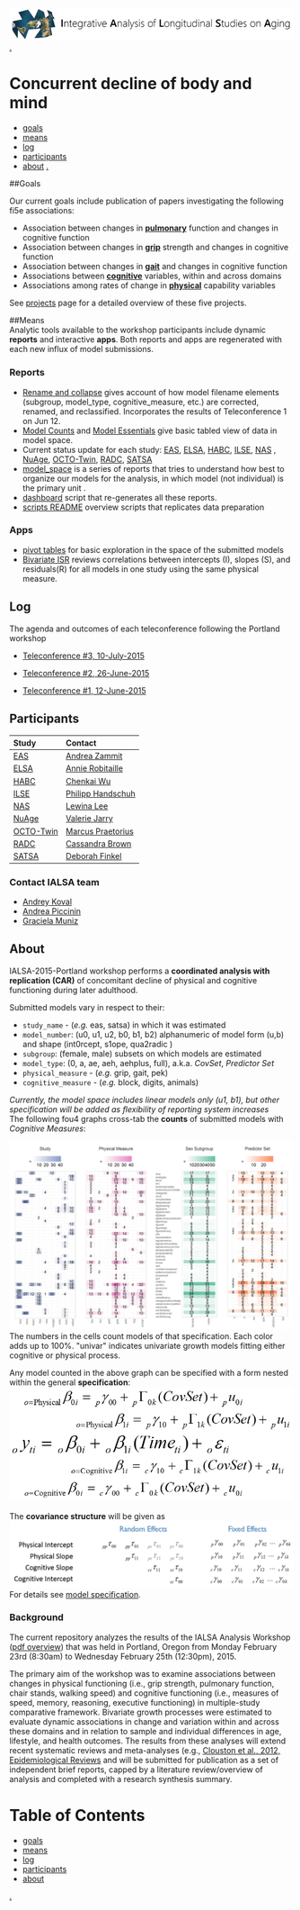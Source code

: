 
[![logl](libs/images/ialsa_long.png)](http://www.ialsa.org/)
[.](https://github.com/IALSA/IALSA-2015-Portland/edit/master/README.md)  

# Concurrent decline of body and mind  

 - [goals](#goals)  
 - [means](#means)
 - [log](#log)  
 - [participants](#participants)
 - [about](#about)
 [.](https://github.com/IALSA/IALSA-2015-Portland/edit/master/README.md)


##Goals

Our current goals include publication of papers investigating the following fi5e associations:  

- Association between changes in [**pulmonary**](./projects/pulmonary/README.md) function and changes in cognitive function
- Association between changes in [**grip**](./projects/grip/README.md) strength and changes in cognitive function    
- Association between changes in [**gait**](./projects/gait/README.md) and changes in cognitive function  
- Associations between [**cognitive**](./projects/cognitive/README.md) variables, within and across domains  
- Associations among rates of change in [**physical**](./projects/physical/README.md) capability variables 

See [projects](./projects/README.md) page for a detailed overview of these five projects.

##Means  
Analytic tools available to the workshop participants include dynamic **reports** and interactive **apps**. Both reports and apps are regenerated with each new influx of model submissions.  

### Reports 
 - [Rename and collapse](https://github.com/IALSA/IALSA-2015-Portland/blob/master/reports/rename_collapse/Track_renaming.md)  gives account of how model filename elements (subgroup, model_type, cognitive_measure, etc.) are corrected, renamed, and reclassified. Incorporates the results of Teleconference 1 on Jun 12.    
 - [Model Counts](http://htmlpreview.github.io/?https://github.com/IALSA/IALSA-2015-Portland/blob/master/reports/basic/counts.html)  and  [Model Essentials](http://htmlpreview.github.io/?https://github.com/IALSA/IALSA-2015-Portland/blob/master/reports/basic/essentials.html)  give basic tabled view of data in model space.   
 - Current status update for each study:
 [EAS](http://htmlpreview.github.io/?https://github.com/IALSA/IALSA-2015-Portland/blob/master/reports/individual/eas.html), [ELSA](http://htmlpreview.github.io/?https://github.com/IALSA/IALSA-2015-Portland/blob/master/reports/individual/elsa.html), [HABC](http://htmlpreview.github.io/?https://github.com/IALSA/IALSA-2015-Portland/blob/master/reports/individual/habc.html), 
 [ILSE](http://htmlpreview.github.io/?https://github.com/IALSA/IALSA-2015-Portland/blob/master/reports/individual/ilse.html), [NAS](http://htmlpreview.github.io/?https://github.com/IALSA/IALSA-2015-Portland/blob/master/reports/individual/nas.html) , 
 [NuAge](http://htmlpreview.github.io/?https://github.com/IALSA/IALSA-2015-Portland/blob/master/reports/individual/nuage.html),  [OCTO-Twin](http://htmlpreview.github.io/?https://github.com/IALSA/IALSA-2015-Portland/blob/master/reports/individual/octo.html),
 [RADC](http://htmlpreview.github.io/?https://github.com/IALSA/IALSA-2015-Portland/blob/master/reports/individual/radc.html),
 [SATSA](http://htmlpreview.github.io/?https://github.com/IALSA/IALSA-2015-Portland/blob/master/reports/individual/satsa.html)  
 - [model_space](https://github.com/IALSA/IALSA-2015-Portland/blob/master/reports/model_space/README.md) is a series of reports that tries to understand how best to organize our models for the analysis, in which model (not individual) is the primary unit .   
 - [dashboard](./dashboard.R) script that re-generates all these reports.   
 - [scripts README](./scripts/README.md) overview scripts that replicates data preparation  
 
###  Apps  
 - [pivot tables](http://shiny.ouhsc.edu/IALSA-2015-Portland/shiny/pivotTable) for basic exploration in the space of the submitted models
 -  [Bivariate ISR](http://shiny.ouhsc.edu/IALSA-2015-Portland/shiny/bivariate_ISR) reviews correlations between intercepts (I), slopes (S), and residuals(R) for all models in one study using the same physical measure. 

 
  


## Log 

The agenda and outcomes of each teleconference following the Portland workshop  

 - [Teleconference #3, 10-July-2015](./log.md)

 - [Teleconference #2, 26-June-2015](./log.md)

 - [Teleconference #1, 12-June-2015](./log.md#New) 
 



## Participants

| Study | Contact |
| :---- | :------ |
| [EAS](http://htmlpreview.github.io/?https://github.com/IALSA/IALSA-2015-Portland/blob/master/reports/individual/eas.html) | [Andrea Zammit](mailto:Andrea.Zammit@einstein.yu.edu) |
| [ELSA](http://htmlpreview.github.io/?https://github.com/IALSA/IALSA-2015-Portland/blob/master/reports/individual/elsa.html) | [Annie Robitaille](mailto:annie.g.robitaille@gmail.com) |
| [HABC](http://htmlpreview.github.io/?https://github.com/IALSA/IALSA-2015-Portland/blob/master/reports/individual/habc.html) | [Chenkai Wu](mailto:chenkai.wu2010@gmail.com) |
| [ILSE](http://htmlpreview.github.io/?https://github.com/IALSA/IALSA-2015-Portland/blob/master/reports/individual/ilse.html) | [Philipp Handschuh](mailto:philipp.handschuh@uni-ulm.de) |
| [NAS](http://htmlpreview.github.io/?https://github.com/IALSA/IALSA-2015-Portland/blob/master/reports/individual/nas.html) | [Lewina Lee](mailto:lewina@bu.edu) |
| [NuAge](http://htmlpreview.github.io/?https://github.com/IALSA/IALSA-2015-Portland/blob/master/reports/individual/nuage.html) | [Valerie Jarry ](mailto:valerie.jarry@umontreal.ca ) |
| [OCTO-Twin](http://htmlpreview.github.io/?https://github.com/IALSA/IALSA-2015-Portland/blob/master/reports/individual/octo.html) | [Marcus Praetorius](mailto:marcus.praetorius@psy.gu.se) |
| [RADC](http://htmlpreview.github.io/?https://github.com/IALSA/IALSA-2015-Portland/blob/master/reports/individual/radc.html) | [Cassandra Brown](mailto:clb@uvic.ca) |
| [SATSA](http://htmlpreview.github.io/?https://github.com/IALSA/IALSA-2015-Portland/blob/master/reports/individual/satsa.html) | [Deborah Finkel](mailto:dfinkel@ius.edu) |


### Contact IALSA team

 - [Andrey Koval](mailto:andkov@uvic.ca)  
 - [Andrea Piccinin](mailto:piccinin@uvic.ca)   
 - [Graciela Muniz](mailto:gm299@cam.ac.uk)  


 
## About 
 IALSA-2015-Portland workshop performs a **coordinated analysis with replication (CAR)** of concomitant decline of physical and cognitive functioning during later adulthood.  
 
Submitted models vary in respect to their:  
 - ```study_name``` - (*e.g.* eas, satsa)  in which it was estimated  
 - ```model_number```: (u0, u1, u2, b0, b1, b2) alphanumeric of model form (u,b) and shape (int0rcept, s1ope, qua2radic )   
 - ```subgroup```: (female, male) subsets on which models are estimated    
 - ```model_type```: (0, a, ae, aeh, aehplus, full), a.k.a. *CovSet*, *Predictor Set* 
 - ```physical_measure``` - (*e.g.*  grip, gait, pek)    
 - ```cognitive_measure``` - (*e.g.*  block, digits, animals)   

*Currently, the model space includes linear models only (u1, b1), but other specification will be added as flexibility of reporting system increases*   
The following fou4 graphs cross-tab the **counts** of submitted models with *Cognitive Measures*:   

 [![model space 5D](./reports/model_space/figure_modelSpace5D/dashboard_tile_graph-1.png)](https://github.com/IALSA/IALSA-2015-Portland/blob/master/reports/model_space/Model-Space-5D.md)  
The numbers in the cells count models of that specification. Each color adds up to 100%. "univar" indicates univariate growth models fitting either cognitive or physical process. 
 
Any model counted in the above graph can be specified with a form nested within the general **specification**:  
[![general_model_specification](./libs/images/general_model_specification.png)](./reports/model_specification/README.md)  
</br>
The **covariance structure** will be given as
[![general_model_specification](./libs/images/specification_covariance_structure.png)](./reports/model_specification/README.md)  
For  details see [model specification](./reports/model_specification/README.md).  

### Background

The current repository analyzes the results of the IALSA Analysis Workshop ([pdf overview](https://www.dropbox.com/s/a8zmh70ybedyec6/IALSA%20Feb%202015%20Workshop%20Overview.pdf?dl=0)) that was  held in Portland, Oregon from Monday February 23rd (8:30am) to Wednesday February 25th (12:30pm), 2015. 

The primary aim of the workshop was to examine associations between changes in physical functioning (i.e., grip strength, pulmonary function, chair stands, walking speed) and cognitive functioning (i.e., measures of speed, memory, reasoning, executive functioning) in multiple-study comparative framework. Bivariate growth processes were estimated to evaluate dynamic associations in change and variation within and across these domains and in relation to sample and individual differences in age, lifestyle, and health outcomes. The results from these analyses will extend recent systematic reviews and meta-analyses (e.g., [Clouston et al., 2012, Epidemiological Reviews](https://www.dropbox.com/s/vfe7u2ez5oxp3ev/Clouston_2013_Epidemiol%20Rev.pdf?dl=0) and will be submitted for publication as a set of independent brief reports, capped by a literature review/overview of analysis and completed with a research synthesis summary.
  
# Table of Contents
 - [goals](#goals)  
 - [means](#means)
 - [log](log)  
 - [participants](#participants)
 - [about](#about)
 
 
[.](https://github.com/IALSA/IALSA-2015-Portland/edit/master/README.md)
